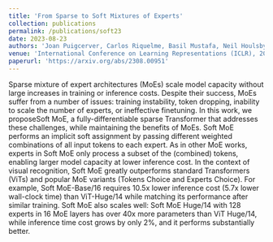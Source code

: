 ```yaml
---
title: 'From Sparse to Soft Mixtures of Experts'
collection: publications
permalink: /publications/soft23
date: 2023-08-23
authors: 'Joan Puigcerver, Carlos Riquelme, Basil Mustafa, Neil Houlsby'
venue: 'International Conference on Learning Representations (ICLR), 2024 [spotlight]'
paperurl: 'https://arxiv.org/abs/2308.00951'
---
```


Sparse mixture of expert architectures (MoEs) scale model capacity without large increases in training or inference costs. Despite their success, MoEs suffer from a number of issues: training instability, token dropping, inability to scale the number of experts, or ineffective finetuning. In this work, we proposeSoft MoE, a fully-differentiable sparse Transformer that addresses these challenges, while maintaining the benefits of MoEs. Soft MoE performs an implicit soft assignment by passing different weighted combinations of all input tokens to each expert. As in other MoE works, experts in Soft MoE only process a subset of the (combined) tokens, enabling larger model capacity at lower inference cost. In the context of visual recognition, Soft MoE greatly outperforms standard Transformers (ViTs) and popular MoE variants (Tokens Choice and Experts Choice). For example, Soft MoE-Base/16 requires 10.5x lower inference cost (5.7x lower wall-clock time) than ViT-Huge/14 while matching its performance after similar training. Soft MoE also scales well: Soft MoE Huge/14 with 128 experts in 16 MoE layers has over 40x more parameters than ViT Huge/14, while inference time cost grows by only 2%, and it performs substantially better.
